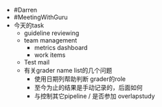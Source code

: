 - #Darren
- #MeetingWithGuru
- 今天的task
	- guideline reviewing
	- team management
		- metrics dashboard
		- work items
	- Test mail
	- 有关grader name list的几个问题
		- 使用日期列帮助判断 grader的role
		- 至今为止的结果是手动记录的，后面如何
		- 与控制其它pipeline / 是否参加 overlapstudy